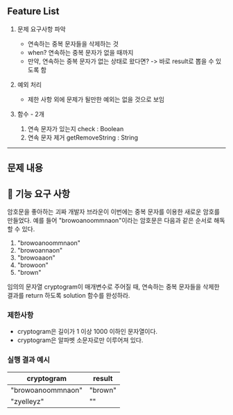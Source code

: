## Feature List
1. 문제 요구사항 파악
    + 연속하는 중복 문자들을 삭제하는 것
    + when? 연속하는 중복 문자가 없을 때까지
    + 만약, 연속하는 중복 문자가 없는 상태로 왔다면? -> 바로 result로 뽑을 수 있도록 함

2. 예외 처리
    + 제한 사항 외에 문제가 될만한 예외는 없을 것으로 보임

3. 함수 - 2개
    1.  연속 문자가 있는지 check : Boolean
    2.  연속 문자 제거 getRemoveString : String

----
## 문제 내용

## 🚀 기능 요구 사항

암호문을 좋아하는 괴짜 개발자 브라운이 이번에는 중복 문자를 이용한 새로운 암호를 만들었다. 예를 들어 "browoanoommnaon"이라는 암호문은 다음과 같은 순서로 해독할 수 있다.

1. "browoanoommnaon"
2. "browoannaon"
3. "browoaaon"
4. "browoon"
5. "brown"

임의의 문자열 cryptogram이 매개변수로 주어질 때, 연속하는 중복 문자들을 삭제한 결과를 return 하도록 solution 함수를 완성하라.

### 제한사항

- cryptogram은 길이가 1 이상 1000 이하인 문자열이다.
- cryptogram은 알파벳 소문자로만 이루어져 있다.

### 실행 결과 예시

| cryptogram | result |
| --- | --- |
| "browoanoommnaon" | "brown" |
| "zyelleyz" | "" |

